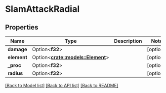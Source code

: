 # SlamAttackRadial

## Properties

Name | Type | Description | Notes
------------ | ------------- | ------------- | -------------
**damage** | Option<**f32**> |  | [optional]
**element** | Option<[**crate::models::Element**](element.md)> |  | [optional]
**_proc** | Option<**f32**> |  | [optional]
**radius** | Option<**f32**> |  | [optional]

[[Back to Model list]](../README.md#documentation-for-models) [[Back to API list]](../README.md#documentation-for-api-endpoints) [[Back to README]](../README.md)


